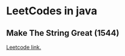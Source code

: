 # LeetCodes in java

## Make The String Great (1544)

[Leetcode link.](https://leetcode.com/problems/make-the-string-great/submissions/1448782258/)